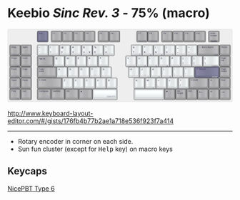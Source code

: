 # Keebio <em>Sinc Rev. 3</em> - 75% (macro)

![Keebio Sinc Rev. 3](images/keebio-sinc-rev3-75-macro.png)

<http://www.keyboard-layout-editor.com/#/gists/176fb4b77b2ae1a718e536f923f7a414>

---

* Rotary encoder in corner on each side.
* Sun fun cluster (except for <kbd>Help</kbd> key) on macro keys 

## Keycaps

[NicePBT Type 6](https://cannonkeys.com/products/nicepbt-type-6)
